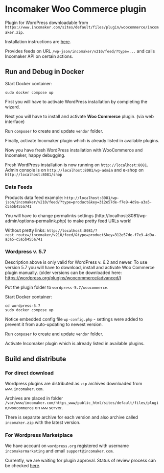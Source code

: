 # Incomaker Woo Commerce plugin

Plugin for WordPress downloadable from `https://www.incomaker.com/sites/default/files/plugin/woocommerce/incomaker.zip`.

Installation instructions are [here](https://support.incomaker.com/en/hc/2628921009/7/woocommerce).

Provides feeds on URL `/wp-json/incomaker/v210/feed/?type=...` and calls Incomaker API on certain actions.

## Run and Debug in Docker

Start Docker container:

    sudo docker compose up

First you will have to activate WordPress installation by completing the wizard.

Next you will have to install and activate **Woo Commerce** plugin. (via web interface)

Run `composer` to create and update `vendor` folder.

Finally, activate Incomaker plugin which is already listed in available plugins.

Now you have fresh WordPress installation with WooCommerce and Incomaker, happy debugging.

Fresh WordPress installation is now running on `http://localhost:8081`. Admin console is on `http://localhost:8081/wp-admin` 
and e-shop on `http://localhost:8081/shop` 

### Data Feeds

Products data feed example: 
`http://localhost:8081/wp-json/incomaker/v210/feed/?type=product&key=312e57de-f7e9-4d9a-a3a5-c5a5b455a741`

You will have to change permalinks settings (http://localhost:8081/wp-admin/options-permalink.php) to make pretty feed URLs work!

Without pretty links:
`http://localhost:8081/?rest_route=/incomaker/v210/feed/&type=product&key=312e57de-f7e9-4d9a-a3a5-c5a5b455a741`

### Wordpress v. 5.7

Description above is only valid for WordPress v. 6.2 and newer. To use version 5.7 you will have to download, install and activate Woo Commerce plugin manually.
(older versions can be downloaded here: https://wordpress.org/plugins/woocommerce/advanced/)

Put the plugin folder to `wordpress-5.7/woocommerce`.

Start Docker container:

    cd wordpress-5.7
    sudo docker compose up

Notice embedded config file `wp-config.php` - settings were added to prevent it from auto-updating to newest version.

Run `composer` to create and update `vendor` folder.

Activate Incomaker plugin which is already listed in available plugins.

## Build and distribute

### For direct download

Wordpress plugins are distributed as `zip` archives downloaded from `www.incomaker.com`.

Archives are placed in folder `/var/www/incomaker.com/https_www/public_html/sites/default/files/plugin/woocommerce` on `www` server.

There is separate archive for each version and also archive called `incomaker.zip` with the latest version. 

### For Wordpress Marketplace

We have account on `wordpress.org` registered with username `incomakermarketing` and email `support@incomaker.com`.

Currently, we are waiting for plugin approval. Status of review process can be checked [here](https://wordpress.org/plugins/developers/add/).
